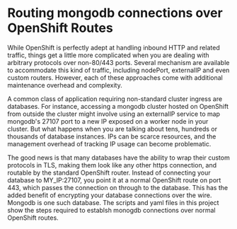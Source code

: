 Routing mongodb connections over OpenShift Routes
================================

While OpenShift is perfectly adept at handling inbound HTTP and
related traffic, things get a little more complicated when you are
dealing with arbitrary protocols over non-80/443 ports.  Several
mechanism are available to accommodate this kind of traffic, including
nodePort, externalIP and even custom routers.  However, each of these
approaches come with additional maintenance overhead and complexity.

A common class of application requiring non-standard cluster ingress
are databases.  For instance, accessing a mongodb cluster hosted on
OpenShift from outside the cluster might involve using an externalIP
service to map mongodb's 27107 port to a new IP exposed on a worker
node in your cluster.  But what happens when you are talking about
tens, hundreds or thousands of database instances.  IPs can be scarce
resources, and the management overhead of tracking IP usage can become
problematic.

The good news is that many databases have the ability to wrap their
custom protocols in TLS, making them look like any other https
connection, and routable by the standard OpenShift router.  Instead of
connecting your database to MY_IP:27107, you point it at a normal
OpenShift route on port 443, which passes the connection on through to
the database.  This has the added benefit of encrypting your database
connections over the wire.  Mongodb is one such database.  The scripts
and yaml files in this project show the steps required to establsh
monogdb connections over normal OpenShift routes.


